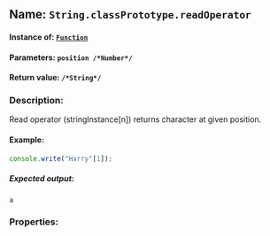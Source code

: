 ## Name: `String.classPrototype.readOperator`

#### Instance of: [`Function`](Function.md)

#### Parameters: `position /*Number*/`

#### Return value: `/*String*/`

### Description:

Read operator (stringInstance[n]) returns character at given position.

#### Example:

```js
console.write("Harry"[1]);
```

##### Expected output:

```
a
```

### Properties:



